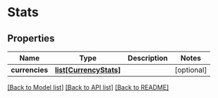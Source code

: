 # Stats

## Properties
Name | Type | Description | Notes
------------ | ------------- | ------------- | -------------
**currencies** | [**list[CurrencyStats]**](CurrencyStats.md) |  | [optional] 

[[Back to Model list]](../README.md#documentation-for-models) [[Back to API list]](../README.md#documentation-for-api-endpoints) [[Back to README]](../README.md)


